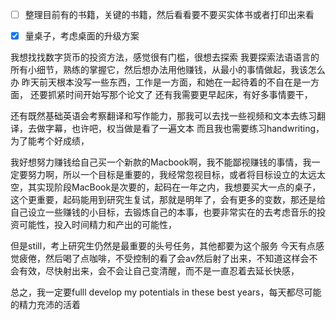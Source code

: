 - [ ] 整理目前有的书籍，关键的书籍，然后看看要不要买实体书或者打印出来看
- [x] 量桌子，考虑桌面的升级方案


我想找找数字货币的投资方法，感觉很有门槛，很想去探索
我要探索法语语言的所有小细节，熟练的掌握它，然后想办法用他赚钱，从最小的事情做起，我该怎么办
昨天前天根本没写一些东西，工作是一方面，和她在一起待着的不自在是一方面，
还要抓紧时间开始写那个论文了
还有我需要更早起床，有好多事情要干，

还有既然基础英语会考察翻译和写作能力，那我可以去找一些视频和文本去练习翻译，去做字幕，也许吧，权当做是看了一遍文本
而且我也需要练习handwriting，为了能考个好成绩，

我好想努力赚钱给自己买一个新款的Macbook啊，我不能鄙视赚钱的事情，我一定要努力啊，所以一个目标是重要的，我经常忽视目标，或者将目标设立的太远太空，其实现阶段MacBook是次要的，起码在一年之内，我想要买大一点的桌子，这个更重要，起码能用到研究生复试，那就是明年了，会有更多的变数，那还是给自己设立一些赚钱的小目标，去锻炼自己的本事，也要非常实在的去考虑音乐的投资可能性，投入时间精力和产出的可能性，

但是still，考上研究生仍然是最重要的头号任务，其他都要为这个服务
今天有点感觉疲倦，然后喝了点咖啡，不受控制的看了会av然后射了出来，不知道这样会不会有效，尽快射出来，会不会让自己变清醒，而不是一直忍着去延长快感，

总之，我一定要fulll develop my potentials in these best years，每天都尽可能的精力充沛的活着